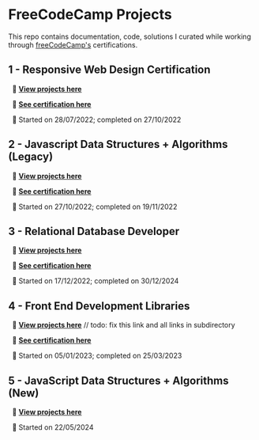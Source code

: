 # FreeCodeCamp Projects

This repo contains documentation, code, solutions I curated while working through [freeCodeCamp's](https://www.freecodecamp.org)  certifications.


## **1 - Responsive Web Design Certification**

  &nbsp; 📍 [**View projects here**](https://github.com/shivkumar98/FreeCodeCamp-Projects/tree/main/01%20-%20Responsive%20Web%20Design)
  
  &nbsp; 📍 [**See certification here**](https://www.freecodecamp.org/certification/fcc55144a21-0a3a-4329-acd7-8e49b83d46f3/responsive-web-design)

  &nbsp; 📍 Started on 28/07/2022; completed on 27/10/2022

  
## **2 - Javascript Data Structures + Algorithms (Legacy)**

  &nbsp; 📍 [**View projects here**](02%20-%20Javascript%20Algorithms%20and%20Data%20Structures%20(Legacy))
  
  &nbsp; 📍 [**See certification here**](https://freecodecamp.org/certification/fcc55144a21-0a3a-4329-acd7-8e49b83d46f3/javascript-algorithms-and-data-structures)

  &nbsp; 📍 Started on 27/10/2022; completed on 19/11/2022


## **3 - Relational Database Developer**

  &nbsp; 📍 [**View projects here**](03%20-%20Relational%20Database)
  
  &nbsp; 📍 [**See certification here**](https://www.freecodecamp.org/certification/fcc55144a21-0a3a-4329-acd7-8e49b83d46f3/relational-database-v8)

  &nbsp; 📍 Started on 17/12/2022; completed on 30/12/2024


## **4 - Front End Development Libraries**

  &nbsp; 📍 [**View projects here**](/04%20-%20Front%20End%20Libraries) // todo: fix this link and all links in subdirectory
  
  &nbsp; 📍 [**See certification here**](https://www.freecodecamp.org/certification/fcc55144a21-0a3a-4329-acd7-8e49b83d46f3/front-end-development-libraries)

  &nbsp; 📍 Started on 05/01/2023; completed on 25/03/2023
     
## **5 - JavaScript Data Structures + Algorithms (New)**

  &nbsp; 📍 [**View projects here**](/05%20-%20JavaScript%20A&DS%20(New)/)

  &nbsp; 📍 Started on 22/05/2024

